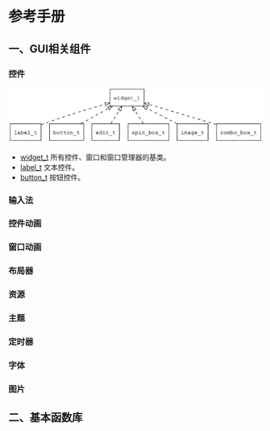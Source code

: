# 参考手册

## 一、GUI相关组件

### 控件

![widget_overview](images/widget_overview.png)

* [widget_t](manual/widget_t.md) 所有控件、窗口和窗口管理器的基类。
* [label_t](manual/label_t.md) 文本控件。
* [button_t](manual/button_t.md) 按钮控件。

### 输入法

### 控件动画

### 窗口动画

### 布局器

### 资源

### 主题

### 定时器

### 字体

### 图片

## 二、基本函数库

